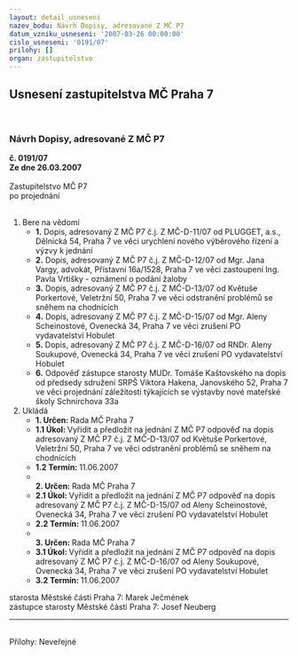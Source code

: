 ```yaml
---
layout: detail_usneseni
nazev_bodu: Návrh Dopisy, adresované Z MČ P7
datum_vzniku_usneseni: '2007-03-26 00:00:00'
cislo_usneseni: '0191/07'
prilohy: []
organ: zastupitelstvo
---
```

<div id="ucUsn_pList" class="usn">
	<span><h2>Usnesení zastupitelstva MČ Praha 7 </h2>
<br></span><div class="standBody">
<span><h3>Návrh Dopisy, adresované Z MČ P7</h3></span><div class="center">
		<strong>č. 0191/07</strong><br>
	</div>
<div class="center">
		<strong>Ze dne 26.03.2007</strong><br><br>
	</div>Zastupitelstvo MČ P7<br> po projednání<br><br><ol>
<li>Bere na vědomí<ul>
<li>
<strong>1.</strong> Dopis, adresovaný Z MČ P7 č.j. Z MČ-D-11/07 od PLUGGET, a.s., Dělnická 54, Praha 7 ve věci urychlení nového výběrového řízení a výzvy k jednání</li>
<li>
<strong>2.</strong> Dopis, adresovaný Z MČ P7 č.j. Z MČ-D-12/07 od Mgr. Jana Vargy, advokát, Přístavní 16a/1528, Praha 7 ve věci zastoupení Ing. Pavla Vrtišky - oznámení o podání žaloby</li>
<li>
<strong>3.</strong> Dopis, adresovaný Z MČ P7 č.j. Z MČ-D-13/07 od Květuše Porkertové, Veletržní 50, Praha 7 ve věci odstranění problémů se sněhem na chodnících</li>
<li>
<strong>4.</strong> Dopis, adresovaný Z MČ P7 č.j. Z MČ-D-15/07 od Mgr. Aleny Scheinostové, Ovenecká 34, Praha 7 ve věci zrušení PO vydavatelství Hobulet</li>
<li>
<strong>5.</strong> Dopis, adresovaný Z MČ P7 č.j. Z MČ-D-16/07 od RNDr. Aleny Soukupové, Ovenecká 34, Praha 7 ve věci zrušení PO vydavatelství Hobulet</li>
<li>
<strong>6.</strong> Odpověď zástupce starosty MUDr. Tomáše Kaštovského na dopis od předsedy sdružení SRPŠ Viktora Hakena, Janovského 52, Praha 7 ve věci projednání záležitosti týkajících se výstavby nové mateřské školy Schnirchova 33a</li>
</ul>
</li>
<li>Ukládá<ul>
<li>
<strong>1. Určen: </strong>Rada MČ Praha 7</li>
<li>
<strong>1.1 Úkol: </strong>Vyřídit a předložit na jednání Z MČ P7 odpověď na dopis adresovaný Z MČ P7 č.j. Z MČ-D-13/07 od Květuše Porkertové, Veletržní 50, Praha 7 ve věci odstranění problémů se sněhem na chodnících</li>
<li>
<strong>1.2 Termín: </strong>11.06.2007</li>
<li>
<strong><br>2. Určen: </strong>Rada MČ Praha 7</li>
<li>
<strong>2.1 Úkol: </strong>Vyřídit a předložit na jednání Z MČ P7 odpověď na dopis adresovaný Z MČ P7 č.j. Z MČ-D-15/07 od Aleny Scheinostové, Ovenecká 34, Praha 7 ve věci zrušení PO vydavatelství Hobulet</li>
<li>
<strong>2.2 Termín: </strong>11.06.2007</li>
<li>
<strong><br>3. Určen: </strong>Rada MČ Praha 7</li>
<li>
<strong>3.1 Úkol: </strong>Vyřídit a předložit na jednání Z MČ P7 odpověď na dopis adresovaný Z MČ P7 č.j. Z MČ-D-16/07 od Aleny Soukupové, Ovenecká 34, Praha 7 ve věci zrušení PO vydavatelství Hobulet</li>
<li>
<strong>3.2 Termín: </strong>11.06.2007</li>
</ul>
</li>
</ol>starosta Městské části Praha 7: Marek Ječmének<br>zástupce starosty Městské části Praha 7: Josef Neuberg<hr>
<br>Přílohy: Neveřejné</div>
</div>